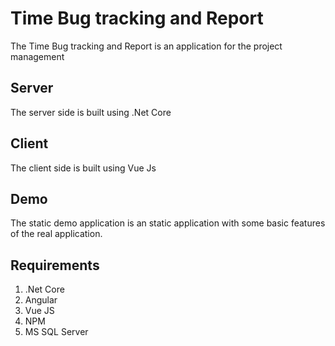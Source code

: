 # Time Bug tracking and Report

The Time Bug tracking and Report is an application for the project management

## Server

The server side is built using .Net Core

## Client

The client side is built using Vue Js

## Demo

The static demo application is an static application with some basic features of the real application.

## Requirements

1. .Net Core
2. Angular
3. Vue JS
4. NPM
5. MS SQL Server